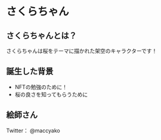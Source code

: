 # さくらちゃん

## さくらちゃんとは？
さくらちゃんは桜をテーマに描かれた架空のキャラクターです！

## 誕生した背景
* NFTの勉強のために！
* 桜の良さを知ってもらうために

## 絵師さん
Twitter： @maccyako